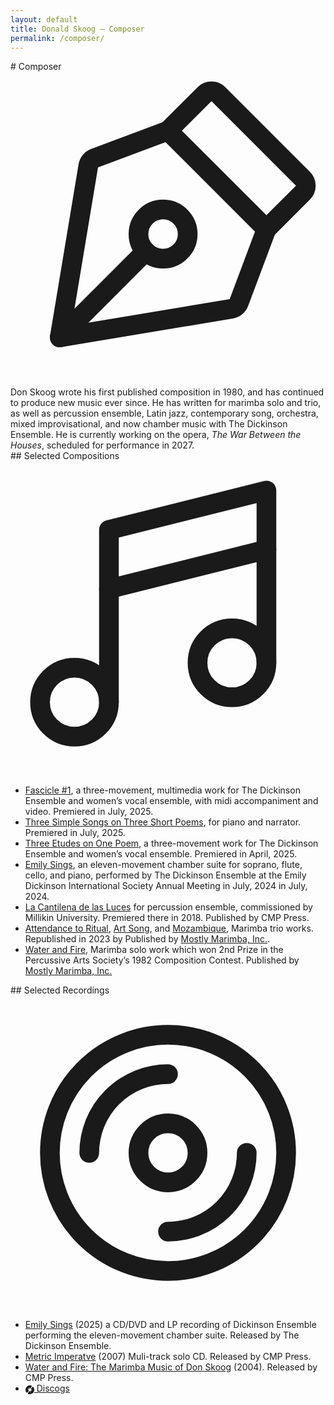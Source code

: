 ```yaml
---
layout: default
title: Donald Skoog – Composer
permalink: /composer/
---
```


<section markdown=1>
# Composer
  <div>
    <svg xmlns="http://www.w3.org/2000/svg" viewBox="0 0 256 256"><rect width="256" height="256" fill="none"/><circle cx="124" cy="132" r="20" fill="none" stroke="currentColor" stroke-linecap="round" stroke-linejoin="round" stroke-width="16"/><line x1="40.01" y1="216" x2="109.86" y2="146.14" fill="none" stroke="currentColor" stroke-linecap="round" stroke-linejoin="round" stroke-width="16"/><path d="M40,216l139.45-23.24a8,8,0,0,0,6.17-5.08L208,128,128,48,68.32,70.38a8,8,0,0,0-5.08,6.17Z" fill="none" stroke="currentColor" stroke-linecap="round" stroke-linejoin="round" stroke-width="16"/><path d="M208,128l29.66-29.66a8,8,0,0,0,0-11.31L169,18.34a8,8,0,0,0-11.31,0L128,48" fill="none" stroke="currentColor" stroke-linecap="round" stroke-linejoin="round" stroke-width="16"/></svg>
    <div>
      Don Skoog wrote his first published composition in 1980, and has continued to produce new music ever since. He has written for marimba solo and trio, as well as percussion ensemble, Latin jazz, contemporary song, orchestra, mixed improvisational, and now chamber music with The Dickinson Ensemble.  He is currently working on the opera, <i>The War Between the Houses</i>, scheduled for performance in 2027.
    </div>
  </div>
## Selected Compositions
  <div>
    <svg xmlns="http://www.w3.org/2000/svg" viewBox="0 0 256 256"><rect width="256" height="256" fill="none"/><circle cx="180" cy="164" r="28" fill="none" stroke="currentColor" stroke-linecap="round" stroke-linejoin="round" stroke-width="16"/><circle cx="52" cy="196" r="28" fill="none" stroke="currentColor" stroke-linecap="round" stroke-linejoin="round" stroke-width="16"/><line x1="208" y1="72" x2="80" y2="104" fill="none" stroke="currentColor" stroke-linecap="round" stroke-linejoin="round" stroke-width="16"/><polyline points="80 196 80 56 208 24 208 164" fill="none" stroke="currentColor" stroke-linecap="round" stroke-linejoin="round" stroke-width="16"/></svg>
    <div>
      <ul>
        <li>
          <a href="https://youtu.be/QvV104uQCxU" title="Youtube video">Fascicle #1</a>, a three-movement, multimedia work for The Dickinson Ensemble and women’s vocal ensemble, with midi accompaniment and video. Premiered in July, 2025.
        </li>
        <li><u>Three Simple Songs on Three Short Poems</u>, for piano and narrator. Premiered in July, 2025.
        </li>
        <li><a href="https://youtu.be/Z4v0Kg57qHc" title="Youtube video">Three Etudes on One Poem</a>, a three-movement work for The Dickinson Ensemble and women’s vocal ensemble. Premiered in April, 2025.
        </li>
        <li><a href="https://youtu.be/ABMLlbRSXZo" title="Youtube video">Emily Sings</a>, an eleven-movement chamber suite for soprano, flute, cello, and piano, performed by The Dickinson Ensemble at the Emily Dickinson International Society Annual Meeting in July, 2024 in July, 2024.
        </li>
        <li><u>La Cantilena de las Luces</u> for percussion ensemble, commissioned by Millikin University. Premiered there in 2018. Published by CMP Press.
        </li>
        <li><a href="https://www.youtube.com/watch?v=Qp-rze-ULmM&list=RDQp-rze-ULmM&start_radio=1" title="Youtube video">Attendance to Ritual</a>, <a href="https://www.youtube.com/watch?v=pvyuOSpp_KE&list=RDpvyuOSpp_KE&start_radio=1" title="Youtube video">Art Song</a>, and <a href="https://www.youtube.com/watch?v=tAXPJaf9zfM&list=RDtAXPJaf9zfM&start_radio=1" title="Youtube video">Mozambique</a>, Marimba trio works. Republished in 2023 by Published by <a href="https://www.mostlymarimba.com/composer/donald-skoog/" title="Publisher Website" target="_blank">Mostly Marimba, Inc.</a>.
        </li>
        <li><a href="https://www.youtube.com/watch?v=PDCywl5neik&list=RDPDCywl5neik&start_radio=1" title="Youtube video">Water and Fire</a>, Marimba solo work which won 2nd Prize in the Percussive Arts Society’s 1982 Composition Contest. Published by <a href="https://www.mostlymarimba.com/composer/donald-skoog/" title="Publisher Website" target="_blank">Mostly Marimba, Inc.</a></li>
      </ul>
    </div>
  </div>
## Selected Recordings
<div>
  <svg xmlns="http://www.w3.org/2000/svg" viewBox="0 0 256 256"><rect width="256" height="256" fill="none"/><circle cx="128" cy="128" r="96" fill="none" stroke="currentColor" stroke-linecap="round" stroke-linejoin="round" stroke-width="16"/><path d="M64,128a64,64,0,0,1,64-64" fill="none" stroke="currentColor" stroke-linecap="round" stroke-linejoin="round" stroke-width="16"/><path d="M192,128a64,64,0,0,1-64,64" fill="none" stroke="currentColor" stroke-linecap="round" stroke-linejoin="round" stroke-width="16"/><circle cx="128" cy="128" r="24" fill="none" stroke="currentColor" stroke-linecap="round" stroke-linejoin="round" stroke-width="16"/></svg>
  <ul>
    <li>
      <a href="https://donskoog.bandcamp.com/album/emily-sings" title="Bandcamp">Emily Sings</a> (2025) a CD/DVD and LP recording of Dickinson Ensemble performing the eleven-movement chamber suite. Released by The Dickinson Ensemble.</li>
    <li>
      <a href="https://www.youtube.com/watch?v=a6Yb5sax4dE&list=RDa6Yb5sax4dE&start_radio=1" title="Youtube video">Metric Imperatve</a> (2007) Muli-track solo CD. Released by CMP Press.</li>
    <li>
      <a href="https://www.youtube.com/watch?v=6MLIKLFp7Lg&list=RD6MLIKLFp7Lg&start_radio=1" title="Youtube video">Water and Fire: The Marimba Music of Don Skoog</a> (2004). Released by CMP Press.</li>
    <li>
      <a href="https://www.discogs.com/artist/4754554-Donald-Skoog" title="Discogs" target=_blank>
      <svg style="height: 1em; width: auto; vertical-align: middle;" fill="var(--primary-dark)" viewBox="0 0 24 24" role="img" xmlns="http://www.w3.org/2000/svg"><g id="SVGRepo_bgCarrier" stroke-width="0"></g><g id="SVGRepo_tracerCarrier" stroke-linecap="round" stroke-linejoin="round"></g><g id="SVGRepo_iconCarrier"><path d="M1.742 11.982c0-5.668 4.61-10.278 10.276-10.278 1.824 0 3.537.48 5.025 1.317l.814-1.488A11.914 11.914 0 0 0 12.19.003h-.195C5.41.013.072 5.31 0 11.885V12a11.983 11.983 0 0 0 3.775 8.72l1.185-1.28a10.249 10.249 0 0 1-3.218-7.459zm18.62-8.577-1.154 1.24a10.25 10.25 0 0 1 3.088 7.337c0 5.666-4.61 10.276-10.276 10.276-1.783 0-3.46-.456-4.922-1.258l-.854 1.522A11.946 11.946 0 0 0 12 23.998c6.626 0 12.001-5.373 12.001-12a11.977 11.977 0 0 0-3.638-8.593zM1.963 11.982a10.03 10.03 0 0 0 3.146 7.295l1.18-1.276a8.295 8.295 0 0 1-2.586-6.019c0-4.586 3.73-8.315 8.315-8.315 1.483 0 2.875.391 4.082 1.075l.835-1.526a9.973 9.973 0 0 0-4.917-1.289C6.475 1.925 1.963 6.437 1.963 11.982zm18.37 0c0 4.586-3.73 8.315-8.315 8.315a8.273 8.273 0 0 1-3.962-1.005l-.852 1.516a10.006 10.006 0 0 0 4.814 1.229c5.543 0 10.055-4.512 10.055-10.055 0-2.808-1.157-5.347-3.017-7.173l-1.183 1.274a8.282 8.282 0 0 1 2.46 5.899zm-1.948 0a6.37 6.37 0 0 1-6.365 6.364 6.329 6.329 0 0 1-3.006-.756l-.848 1.507a8.039 8.039 0 0 0 3.854.977c4.464 0 8.095-3.63 8.095-8.094a8.07 8.07 0 0 0-2.39-5.738l-1.179 1.267a6.356 6.356 0 0 1 1.839 4.473zm-14.459 0c0 2.301.967 4.382 2.515 5.858l1.173-1.27a6.344 6.344 0 0 1-1.96-4.588 6.37 6.37 0 0 1 6.364-6.364 6.32 6.32 0 0 1 3.144.835l.83-1.517a8.055 8.055 0 0 0-3.974-1.048c-4.461 0-8.092 3.63-8.092 8.094zm12.53 0a4.438 4.438 0 0 1-4.438 4.437 4.42 4.42 0 0 1-2.061-.509l-.835 1.488a6.114 6.114 0 0 0 2.896.727 6.149 6.149 0 0 0 6.143-6.143 6.123 6.123 0 0 0-1.768-4.308l-1.162 1.25a4.43 4.43 0 0 1 1.224 3.058zm-10.581 0a6.12 6.12 0 0 0 1.888 4.425l1.157-1.25.014.014a4.419 4.419 0 0 1-1.355-3.187 4.436 4.436 0 0 1 4.437-4.437 4.4 4.4 0 0 1 2.217.598l.82-1.498a6.097 6.097 0 0 0-3.037-.806c-3.384-.005-6.141 2.753-6.141 6.141zm6.68 0a.538.538 0 0 1-1.074 0 .537.537 0 1 1 1.075 0zm-3.94 0a3.4 3.4 0 1 1 6.801 0 3.4 3.4 0 0 1-6.8 0zm.149 0a3.256 3.256 0 0 0 3.252 3.252 3.255 3.255 0 0 0 3.254-3.252 3.253 3.253 0 1 0-6.506 0z"></path></g></svg>
      Discogs</a></li>
    </ul>
  </div>
</section>
